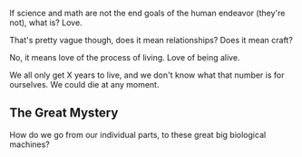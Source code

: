 If science and math are not the end goals of the human endeavor (they're not), what is? Love.

That's pretty vague though, does it mean relationships? Does it mean craft?

No, it means love of the process of living.
Love of being alive.

We all only get X years to live, and we don't know what that number is for ourselves. We could die at any moment.

## The Great Mystery
How do we go from our individual parts, to these great big biological machines?